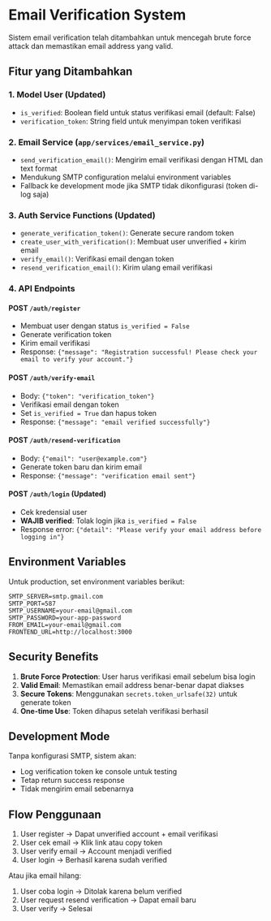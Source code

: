 # Email Verification System

Sistem email verification telah ditambahkan untuk mencegah brute force attack dan memastikan email address yang valid.

## Fitur yang Ditambahkan

### 1. Model User (Updated)

- `is_verified`: Boolean field untuk status verifikasi email (default: False)
- `verification_token`: String field untuk menyimpan token verifikasi

### 2. Email Service (`app/services/email_service.py`)

- `send_verification_email()`: Mengirim email verifikasi dengan HTML dan text format
- Mendukung SMTP configuration melalui environment variables
- Fallback ke development mode jika SMTP tidak dikonfigurasi (token di-log saja)

### 3. Auth Service Functions (Updated)

- `generate_verification_token()`: Generate secure random token
- `create_user_with_verification()`: Membuat user unverified + kirim email
- `verify_email()`: Verifikasi email dengan token
- `resend_verification_email()`: Kirim ulang email verifikasi

### 4. API Endpoints

#### POST `/auth/register`

- Membuat user dengan status `is_verified = False`
- Generate verification token
- Kirim email verifikasi
- Response: `{"message": "Registration successful! Please check your email to verify your account."}`

#### POST `/auth/verify-email`

- Body: `{"token": "verification_token"}`
- Verifikasi email dengan token
- Set `is_verified = True` dan hapus token
- Response: `{"message": "email verified successfully"}`

#### POST `/auth/resend-verification`

- Body: `{"email": "user@example.com"}`
- Generate token baru dan kirim email
- Response: `{"message": "verification email sent"}`

#### POST `/auth/login` (Updated)

- Cek kredensial user
- **WAJIB verified**: Tolak login jika `is_verified = False`
- Response error: `{"detail": "Please verify your email address before logging in"}`

## Environment Variables

Untuk production, set environment variables berikut:

```env
SMTP_SERVER=smtp.gmail.com
SMTP_PORT=587
SMTP_USERNAME=your-email@gmail.com
SMTP_PASSWORD=your-app-password
FROM_EMAIL=your-email@gmail.com
FRONTEND_URL=http://localhost:3000
```

## Security Benefits

1. **Brute Force Protection**: User harus verifikasi email sebelum bisa login
2. **Valid Email**: Memastikan email address benar-benar dapat diakses
3. **Secure Tokens**: Menggunakan `secrets.token_urlsafe(32)` untuk generate token
4. **One-time Use**: Token dihapus setelah verifikasi berhasil

## Development Mode

Tanpa konfigurasi SMTP, sistem akan:

- Log verification token ke console untuk testing
- Tetap return success response
- Tidak mengirim email sebenarnya

## Flow Penggunaan

1. User register → Dapat unverified account + email verifikasi
2. User cek email → Klik link atau copy token
3. User verify email → Account menjadi verified
4. User login → Berhasil karena sudah verified

Atau jika email hilang:

1. User coba login → Ditolak karena belum verified
2. User request resend verification → Dapat email baru
3. User verify → Selesai
